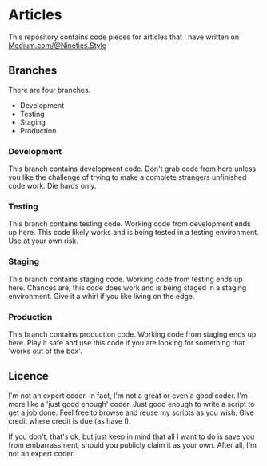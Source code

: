 # Articles

This repository contains code pieces for articles that I have written on [Medium.com/@Nineties.Style](https://medium.com/@nineties.style)

## Branches

There are four branches.

- Development
- Testing
- Staging
- Production

### **Development**

This branch contains development code. Don't grab code from here unless you like the challenge of trying to make a complete strangers unfinished code work. Die hards only.

### **Testing**

This branch contains testing code. Working code from development ends up here. This code likely works and is being tested in a testing environment. Use at your own risk.

### **Staging**

This branch contains staging code. Working code from testing ends up here. Chances are, this code does work and is being staged in a staging environment. Give it a whirl if you like living on the edge.

### **Production**

This branch contains production code. Working code from staging ends up here. Play it safe and use this code if you are looking for something that 'works out of the box'.

## Licence

I'm not an expert coder. In fact, I'm not a great or even a good coder. I'm more like a 'just good enough' coder. Just good enough to write a script to get a job done. Feel free to browse and reuse my scripts as you wish. Give credit where credit is due (as have I).

If you don't, that's ok, but just keep in mind that all I want to do is save you from embarrassment, should you publicly claim it as your own. After all, I'm not an expert coder.
